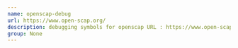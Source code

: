 ```yaml
---
name: openscap-debug
url: https://www.open-scap.org/
description: debugging symbols for openscap URL : https://www.open-scap.org/ Groups : None
group: None
---
```

